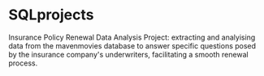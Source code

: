 # SQLprojects
Insurance Policy Renewal Data Analysis Project: extracting and analyising data from the mavenmovies database to answer specific questions posed by the insurance company's underwriters, facilitating a smooth renewal process.
